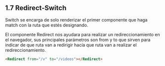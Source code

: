 ## 1.7 Redirect-Switch

Switch se encarga de solo renderizar el primer componente que haga match
con la ruta que estés designando.

El componente Redirect nos ayudara para realizar un redireccionamiento
en el navegador, sus principales parámetros son from y to que sirven
para indicar de que ruta van a redirigir hacía que ruta van a realizar
el redireccionamiento.

``` html
<Redirect from="/v" to="/videos"></Redirect>
```

